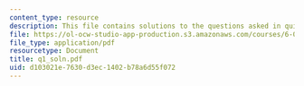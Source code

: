 ```yaml
---
content_type: resource
description: This file contains solutions to the questions asked in quiz 1, fall 2005.
file: https://ol-ocw-studio-app-production.s3.amazonaws.com/courses/6-012-microelectronic-devices-and-circuits-fall-2005/d103021e7630d3ec1402b78a6d55f072_q1_soln.pdf
file_type: application/pdf
resourcetype: Document
title: q1_soln.pdf
uid: d103021e-7630-d3ec-1402-b78a6d55f072
---
```

